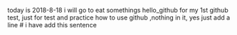 today is 2018-8-18 
i will go to eat somethings
 hello_github
for my 1st github test, just for test and practice how to use github ,nothing in it,
yes just add a line # i have add this sentence
